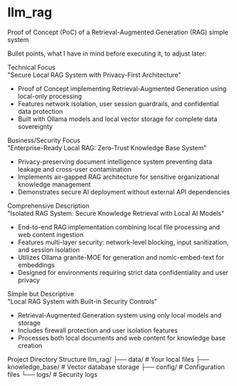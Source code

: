 # llm_rag
Proof of Concept (PoC) of a Retrieval-Augmented Generation (RAG) simple system

Bullet points, what I have in mind before executing it, to adjust later:

Technical Focus  
"Secure Local RAG System with Privacy-First Architecture"  
- Proof of Concept implementing Retrieval-Augmented Generation using local-only processing  
- Features network isolation, user session guardrails, and confidential data protection  
- Built with Ollama models and local vector storage for complete data sovereignty  

Business/Security Focus  
"Enterprise-Ready Local RAG: Zero-Trust Knowledge Base System"  
- Privacy-preserving document intelligence system preventing data leakage and cross-user contamination  
- Implements air-gapped RAG architecture for sensitive organizational knowledge management  
- Demonstrates secure AI deployment without external API dependencies  

Comprehensive Description  
"Isolated RAG System: Secure Knowledge Retrieval with Local AI Models"  
- End-to-end RAG implementation combining local file processing and web content ingestion  
- Features multi-layer security: network-level blocking, input sanitization, and session isolation  
- Utilizes Ollama granite-MOE for generation and nomic-embed-text for embeddings  
- Designed for environments requiring strict data confidentiality and user privacy  

Simple but Descriptive  
"Local RAG System with Built-in Security Controls"  
- Retrieval-Augmented Generation system using only local models and storage  
- Includes firewall protection and user isolation features  
- Processes both local documents and web content for knowledge base creation  

Project Directory Structure
llm_rag/
├── data/           # Your local files
├── knowledge_base/ # Vector database storage
├── config/         # Configuration files
└── logs/           # Security logs
